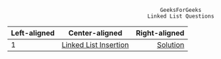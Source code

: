                                                     GeeksForGeeks
                                                Linked List Questions 
                                                
| Left-aligned | Center-aligned | Right-aligned |
| :---         |     :---:      |          ---: |
|         1     |[Linked List Insertion](https://practice.geeksforgeeks.org/problems/linked-list-insertion-1587115620/1?page=1&difficulty[]=-1&category[]=Linked%20List&sortBy=submissions)      | [Solution](https://github.com/Asmit-Rai/GeeksForGeeks/blob/2bc5bf60f93a4fb5f66f8c9f8e09ec209a160650/GFG/1.cpp)|





